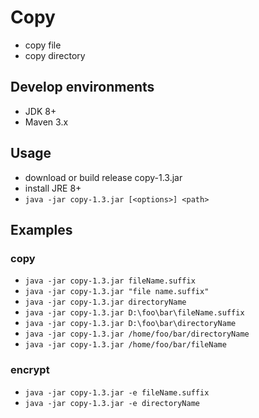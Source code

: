 # Copy
- copy file
- copy directory

## Develop environments
- JDK 8+
- Maven 3.x

## Usage
- download or build release copy-1.3.jar
- install JRE 8+
- `java -jar copy-1.3.jar [<options>] <path>`
## Examples
### copy
- `java -jar copy-1.3.jar fileName.suffix`
- `java -jar copy-1.3.jar "file name.suffix"`
- `java -jar copy-1.3.jar directoryName`
- `java -jar copy-1.3.jar D:\foo\bar\fileName.suffix`
- `java -jar copy-1.3.jar D:\foo\bar\directoryName`
- `java -jar copy-1.3.jar /home/foo/bar/directoryName`
- `java -jar copy-1.3.jar /home/foo/bar/fileName`
### encrypt
- `java -jar copy-1.3.jar -e fileName.suffix`
- `java -jar copy-1.3.jar -e directoryName`
